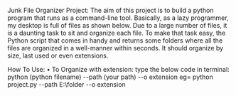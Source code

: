 Junk File Organizer Project:
  The aim of this project is to build a python program that runs as a command-line tool. Basically, as a lazy programmer, my desktop is full of files as shown below. Due to a large number of files, it is a daunting task to sit and organize each file. To make that task easy,  the Python script that comes in handy and returns some folders where all the files are organized in a well-manner within seconds. It should organize by size, last used or even extensions. 

How To Use:
  • To Organize with extension:
    type the below code in terminal:
      python (python filename) --path (your path) --o extension
      eg= python project.py --path E:\folder --o extension
  

